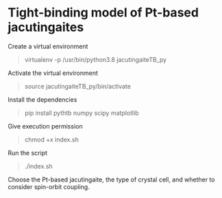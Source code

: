 # Tight-binding model of Pt-based jacutingaites

Create a virtual environment

> virtualenv -p /usr/bin/python3.8 jacutingaiteTB_py

Activate the virtual environment

> source jacutingaiteTB_py/bin/activate

Install the dependencies

> pip install pythtb numpy scipy matplotlib

Give execution permission

> chmod +x index.sh

Run the script

> ./index.sh

Choose the Pt-based jacutingaite, the type of crystal cell, and whether to consider spin-orbit coupling.
